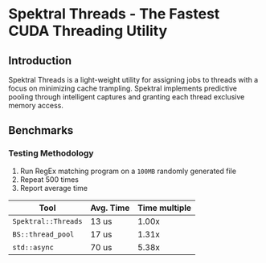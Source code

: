 # Spektral Threads - The Fastest CUDA Threading Utility

## Introduction

Spektral Threads is a light-weight utility for assigning jobs to threads with a
focus on minimizing cache trampling. Spektral implements predictive pooling
through intelligent captures and granting each thread exclusive memory access.

## Benchmarks

### Testing Methodology


1. Run RegEx matching program on a ``100MB`` randomly generated file 
2. Repeat 500 times
3. Report average time

| Tool | Avg. Time | Time multiple |
|------|------|---------------|
|``Spektral::Threads``|13 us|1.00x|
|``BS::thread_pool``|17 us |1.31x|
|``std::async``|70 us|5.38x|